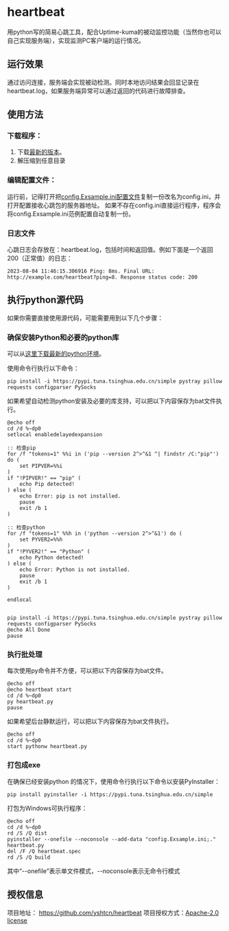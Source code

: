 # heartbeat
用python写的简易心跳工具，配合Uptime-kuma的被动监控功能（当然你也可以自己实现服务端），实现监测PC客户端的运行情况。

## 运行效果
通过访问连接，服务端会实现被动检测。同时本地访问结果会回显记录在heartbeat.log，如果服务端异常可以通过返回的代码进行故障排查。

## 使用方法

### 下载程序：
1. 下载[最新的版本](https://github.com/yshtcn/heartbeat/releases)。
2. 解压缩到任意目录

### 编辑配置文件：
运行前，记得打开把[config.Exsample.ini配置文件](https://github.com/yshtcn/heartbeat/blob/main/config.Exsample.ini)复制一份改名为config.ini，并打开配置接收心跳包的服务器地址。
如果不存在config.ini直接运行程序，程序会将config.Exsample.ini范例配置自动复制一份。

### 日志文件
心跳日志会存放在：heartbeat.log，包括时间和返回值。例如下面是一个返回200（正常值）的日志：
```
2023-08-04 11:46:15.306916 Ping: 8ms. Final URL: http://example.com/heartbeat?ping=8. Response status code: 200
```

## 执行python源代码
如果你需要直接使用源代码，可能需要用到以下几个步骤：

### 确保安装Python和必要的python库
可以从[这里下载最新的python环境](https://python.org/downloads/release/)。

使用命令行执行以下命令：
```
pip install -i https://pypi.tuna.tsinghua.edu.cn/simple pystray pillow requests configparser PySocks
```

如果希望自动检测python安装及必要的库支持，可以把以下内容保存为bat文件执行。
```
@echo off
cd /d %~dp0
setlocal enabledelayedexpansion

:: 检查pip
for /f "tokens=1" %%i in ('pip --version 2^>^&1 ^| findstr /C:"pip"') do (
    set PIPVER=%%i
)
if "!PIPVER!" == "pip" (
    echo Pip detected!
) else (
    echo Error: pip is not installed.
    pause
    exit /b 1
)

:: 检查python
for /f "tokens=1" %%h in ('python --version 2^>^&1') do (
    set PYVER2=%%h
)
if "!PYVER2!" == "Python" (
    echo Python detected!
) else (
    echo Error: Python is not installed.
    pause
    exit /b 1
)

endlocal


pip install -i https://pypi.tuna.tsinghua.edu.cn/simple pystray pillow requests configparser PySocks
@echo All Done
pause
```

### 执行批处理
每次使用py命令并不方便，可以把以下内容保存为bat文件。
```
@echo off
@echo heartbeat start
cd /d %~dp0
py heartbeat.py
pause
```

如果希望后台静默运行，可以把以下内容保存为bat文件执行。
```
@echo off
cd /d %~dp0
start pythonw heartbeat.py
```

### 打包成exe
在确保已经安装python 的情况下，使用命令行执行以下命令以安装PyInstaller：
```
pip install pyinstaller -i https://pypi.tuna.tsinghua.edu.cn/simple
```

打包为Windows可执行程序：
```
@echo off
cd /d %~dp0
rd /S /Q dist
pyinstaller --onefile --noconsole --add-data "config.Exsample.ini;." heartbeat.py
del /F /Q heartbeat.spec
rd /S /Q build
```
其中“--onefile”表示单文件模式，--noconsole表示无命令行模式

## 授权信息
项目地址： https://github.com/yshtcn/heartbeat
项目授权方式：[Apache-2.0 license](https://github.com/yshtcn/heartbeat/blob/main/LICENSE)
